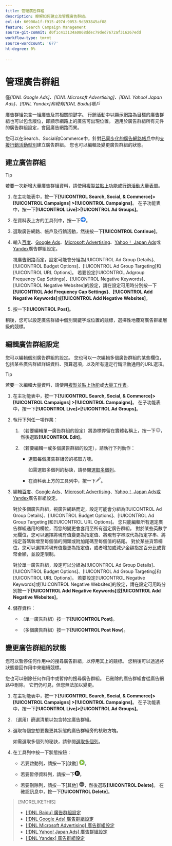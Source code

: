 ```yaml
---
title: 管理廣告群組
description: 瞭解如何建立及管理廣告群組。
exl-id: 66900a1f-f915-497d-9053-9d393845af08
feature: Search Campaign Management
source-git-commit: d0f1c413134a0868ddec79ded7672af316267edd
workflow-type: tm+mt
source-wordcount: '677'
ht-degree: 0%

---
```


# 管理廣告群組

僅&#x200B;*[!DNL Google Ads]、[!DNL Microsoft Advertising]、[!DNL Yahoo! Japan Ads]、[!DNL Yandex]和現有[!DNL Baidu]帳戶*

廣告群組包含一組廣告及其相關關鍵字。 行銷活動中以顯示網路為目標的廣告群組也可以包含版位，即顯示網路上的廣告可出現位置。 適用於廣告群組所有元件的廣告群組設定，會因廣告網路而異。

您可以在Search、Social和Commerce中，針對[已同步化的廣告網路帳戶](/help/search-social-commerce/campaign-management/accounts/ad-network-account-about.md)中的[支援行銷活動型別](/help/search-social-commerce/introduction/supported-inventory.md)建立廣告群組。 您也可以編輯及變更廣告群組的狀態。

## 建立廣告群組

>[!TIP]
>
>若要一次新增大量廣告群組資料，請使用[複製並貼上功能](/help/search-social-commerce/campaign-management/campaigns/copy-paste.md)或[行銷活動大量表單](/help/search-social-commerce/campaign-management/bulksheets/bulksheet-about.md)。

1. 在主功能表中，按一下&#x200B;**[!UICONTROL Search, Social, & Commerce]> [!UICONTROL Campaigns] >[!UICONTROL Campaigns]**。 在子功能表中，按一下&#x200B;**[!UICONTROL Live]>[!UICONTROL Ad Groups]**。

1. 在資料表上方的工具列中，按一下![建立](/help/search-social-commerce/assets/add.png "建立")。

1. 選取廣告網路、帳戶及行銷活動，然後按一下&#x200B;**[!UICONTROL Continue]**。

1. 輸入[百度](/help/search-social-commerce/campaign-management/campaigns/ad-group-settings-baidu.md)、[Google Ads](/help/search-social-commerce/campaign-management/campaigns/ad-group-settings-google.md)、[Microsoft Advertising](/help/search-social-commerce/campaign-management/campaigns/ad-group-settings-microsoft.md)、[Yahoo！ Japan Ads](/help/search-social-commerce/campaign-management/campaigns/ad-group-settings-yahoo-japan.md)或[Yandex](/help/search-social-commerce/campaign-management/campaigns/ad-group-settings-yandex.md)廣告群組設定。

   視廣告網路而定，設定可能會分組為[!UICONTROL Ad Group Details]、[!UICONTROL Budget Options]、[!UICONTROL Ad Group Targeting]和[!UICONTROL URL Options]。 若要設定[!UICONTROL Adgroup Frequency Cap Settings]、[!UICONTROL Negative Keywords]、[!UICONTROL Negative Websites]的設定，請在設定可用時分別按一下&#x200B;**[!UICONTROL Add Frequency Cap Settings]**、**[!UICONTROL Add Negative Keywords]**&#x200B;或&#x200B;**[!UICONTROL Add Negative Websites]**。

1. 按一下&#x200B;**[!UICONTROL Post]**。

稍後，您可以設定廣告群組中個別關鍵字或位置的競標，選擇性地覆寫廣告群組層級的競標。

## 編輯廣告群組設定

您可以編輯個別廣告群組的設定。 您也可以一次編輯多個廣告群組的某些欄位，包括某些廣告群組詳細資料、預算選項，以及所有選定行銷活動通用的URL選項。

>[!TIP]
>
>若要一次編輯大量資料，請使用[複製並貼上功能](/help/search-social-commerce/campaign-management/campaigns/copy-paste.md)或[大量工作表](/help/search-social-commerce/campaign-management/bulksheets/bulksheet-about.md)。

1. 在主功能表中，按一下&#x200B;**[!UICONTROL Search, Social, & Commerce]> [!UICONTROL Campaigns] >[!UICONTROL Campaigns]**。 在子功能表中，按一下&#x200B;**[!UICONTROL Live]>[!UICONTROL Ad Groups]**。

1. 執行下列任一項作業：

   1. （若要編輯單一廣告群組的設定）將游標停留在實體名稱上，按一下![選單圖示](/help/search-social-commerce/assets/arrow-dropdown-menu.png "選單圖示")，然後選取&#x200B;**[!UICONTROL Edit]**。

   1. （若要編輯一或多個廣告群組的設定），請執行下列動作：

      * 選取每個廣告群組旁的核取方塊。

        如需選取多個列的秘訣，請參閱[選取多個列](/help/search-social-commerce/common-tasks/navigation-editing-selection/multiple-rows-select.md)。

      * 在資料表上方的工具列中，按一下![編輯](/help/search-social-commerce/assets/edit.png "編輯")。

1. 編輯[百度](/help/search-social-commerce/campaign-management/campaigns/ad-group-settings-baidu.md)、[Google Ads](/help/search-social-commerce/campaign-management/campaigns/ad-group-settings-google.md)、[Microsoft Advertising](/help/search-social-commerce/campaign-management/campaigns/ad-group-settings-microsoft.md)、[Yahoo！ Japan Ads](/help/search-social-commerce/campaign-management/campaigns/ad-group-settings-yahoo-japan.md)或[Yandex](/help/search-social-commerce/campaign-management/campaigns/ad-group-settings-yandex.md)廣告群組設定。

   對於多個廣告群組，視廣告網路而定，設定可能會分組為[!UICONTROL Ad Group Details]、[!UICONTROL Budget Options]、[!UICONTROL Ad Group Targeting]和[!UICONTROL URL Options]。 您只能編輯所有選定廣告群組通用的欄位，而您的變更會套用至所有選定廣告群組。 對於某些英數字元欄位，您可以選擇將現有值變更為指定值、將現有字串取代為指定字串、將指定首碼新增至每個值的開頭或附加尾碼至每個值的結尾。 對於某些貨幣欄位，您可以選擇將現有值變更為指定值，或者增加或減少金額指定百分比或貨幣金額，並設定限制。

   對於單一廣告群組，設定可以分組為[!UICONTROL Ad Group Details]、[!UICONTROL Budget Options]、[!UICONTROL Ad Group Targeting]和[!UICONTROL URL Options]。 若要設定[!UICONTROL Negative Keywords]或[!UICONTROL Negative Websites]的設定，請在設定可用時分別按一下&#x200B;**[!UICONTROL Add Negative Keywords]**&#x200B;或&#x200B;**[!UICONTROL Add Negative Websites]**。

1. 儲存資料：

   * （單一廣告群組）按一下&#x200B;**[!UICONTROL Post]**。

   * （多個廣告群組）按一下&#x200B;**[!UICONTROL Post Now]**。

## 變更廣告群組的狀態

您可以暫停任何作用中的搜尋廣告群組，以停用其上的競標。 您稍後可以透過將狀態變回作用中來繼續競標。

您也可以刪除任何作用中或暫停的搜尋廣告群組。 已刪除的廣告群組會從廣告網路中刪除。 它們仍可見，但您無法加以變更。

1. 在主功能表中，按一下&#x200B;**[!UICONTROL Search, Social, & Commerce]> [!UICONTROL Campaigns] >[!UICONTROL Campaigns]**。 在子功能表中，按一下&#x200B;**[!UICONTROL Live]>[!UICONTROL Ad Groups]**。

1. （選用）篩選清單以包含特定廣告群組。

1. 選取每個您想要變更其狀態的廣告群組旁的核取方塊。

   如需選取多個列的秘訣，請參閱[選取多個列](/help/search-social-commerce/common-tasks/navigation-editing-selection/multiple-rows-select.md)。

1. 在工具列中按一下狀態按鈕：
   * 若要啟動列，請按一下[啟動] ![&#x200B; &#x200B;](/help/search-social-commerce/assets/activate.png " [啟動] ")。

   * 若要暫停資料列，請按一下![暫停](/help/search-social-commerce/assets/pause.png "暫停")。

   * 若要刪除列，請按一下[其他] ![&#x200B; &#x200B;](/help/search-social-commerce/assets/more.png " ")，然後選取&#x200B;**[!UICONTROL Delete]**。 在確認訊息中，按一下&#x200B;**[!UICONTROL Delete]**。

>[!MORELIKETHIS]
>
>* [[!DNL Baidu] 廣告群組設定](/help/search-social-commerce/campaign-management/campaigns/ad-group-settings-baidu.md)
>* [[!DNL Google Ads] 廣告群組設定](/help/search-social-commerce/campaign-management/campaigns/ad-group-settings-google.md)
>* [[!DNL Microsoft Advertising] 廣告群組設定](/help/search-social-commerce/campaign-management/campaigns/ad-group-settings-microsoft.md)
>* [[!DNL Yahoo! Japan Ads] 廣告群組設定](/help/search-social-commerce/campaign-management/campaigns/ad-group-settings-yahoo-japan.md)
>* [[!DNL Yandex] 廣告群組設定](/help/search-social-commerce/campaign-management/campaigns/ad-group-settings-yandex.md)
